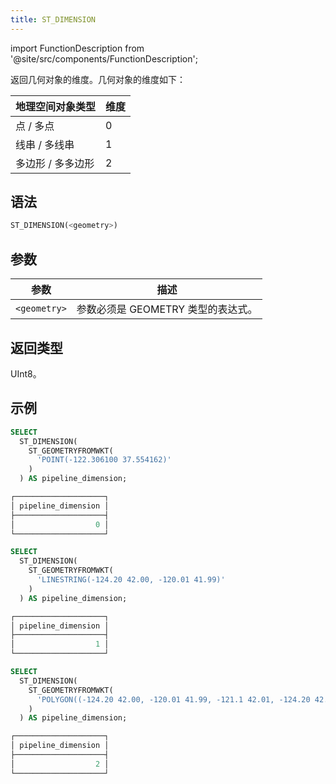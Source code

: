 ```yaml
---
title: ST_DIMENSION
---
```

import FunctionDescription from '@site/src/components/FunctionDescription';

<FunctionDescription description="引入或更新: v1.2.442"/>

返回几何对象的维度。几何对象的维度如下：

| 地理空间对象类型           | 维度  |
|----------------------------|-------|
| 点 / 多点                 | 0     |
| 线串 / 多线串             | 1     |
| 多边形 / 多多边形         | 2     |

## 语法

```sql
ST_DIMENSION(<geometry>)
```

## 参数

| 参数         | 描述                                           |
|--------------|------------------------------------------------|
| `<geometry>` | 参数必须是 GEOMETRY 类型的表达式。             |

## 返回类型

UInt8。

## 示例

```sql
SELECT
  ST_DIMENSION(
    ST_GEOMETRYFROMWKT(
      'POINT(-122.306100 37.554162)'
    )
  ) AS pipeline_dimension;

┌────────────────────┐
│ pipeline_dimension │
├────────────────────┤
│                  0 │
└────────────────────┘

SELECT
  ST_DIMENSION(
    ST_GEOMETRYFROMWKT(
      'LINESTRING(-124.20 42.00, -120.01 41.99)'
    )
  ) AS pipeline_dimension;

┌────────────────────┐
│ pipeline_dimension │
├────────────────────┤
│                  1 │
└────────────────────┘

SELECT
  ST_DIMENSION(
    ST_GEOMETRYFROMWKT(
      'POLYGON((-124.20 42.00, -120.01 41.99, -121.1 42.01, -124.20 42.00))'
    )
  ) AS pipeline_dimension;

┌────────────────────┐
│ pipeline_dimension │
├────────────────────┤
│                  2 │
└────────────────────┘
```